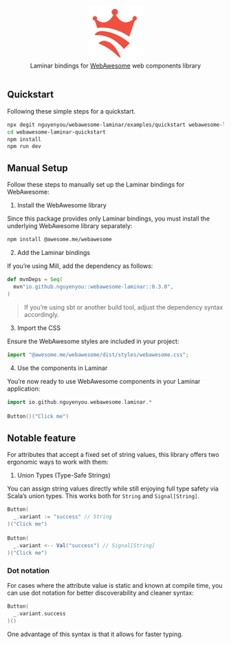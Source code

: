 <p align="center">
  <img src="https://raw.githubusercontent.com/nguyenyou/webawesome-laminar/main/.github/assets/logo.png" />
  <br/>
  <span>Laminar bindings for <a href="https://webawesome.com/">WebAwesome</a> web components library</span>
  <br/><br/>
</p>

## Quickstart

Following these simple steps for a quickstart.

```sh
npx degit nguyenyou/webawesome-laminar/examples/quickstart webawesome-laminar-quickstart
cd webawesome-laminar-quickstart
npm install
npm run dev
```

## Manual Setup

Follow these steps to manually set up the Laminar bindings for WebAwesome:

1. Install the WebAwesome library

Since this package provides only Laminar bindings, you must install the underlying WebAwesome library separately:

```sh
npm install @awesome.me/webawesome
```

2. Add the Laminar bindings

If you’re using Mill, add the dependency as follows:

```scala
def mvnDeps = Seq(
  mvn"io.github.nguyenyou::webawesome-laminar::0.3.0",
)
```

> If you’re using sbt or another build tool, adjust the dependency syntax accordingly.

3. Import the CSS

Ensure the WebAwesome styles are included in your project:

```js
import "@awesome.me/webawesome/dist/styles/webawesome.css";
```

4. Use the components in Laminar

You’re now ready to use WebAwesome components in your Laminar application:

```scala
import io.github.nguyenyou.webawesome.laminar.*

Button()("Click me")
```

## Notable feature

For attributes that accept a fixed set of string values, this library offers two ergonomic ways to work with them:

1. Union Types (Type-Safe Strings)

You can assign string values directly while still enjoying full type safety via Scala’s union types. This works both for `String` and `Signal[String]`.

```scala
Button(
  _.variant := "success" // String
)("Click me")

Button(
  _.variant <-- Val("success") // Signal[String]
)("Click me")
```

### Dot notation

For cases where the attribute value is static and known at compile time, you can use dot notation for better discoverability and cleaner syntax:

```scala
Button(
  _.variant.success
)()
```

One advantage of this syntax is that it allows for faster typing.


